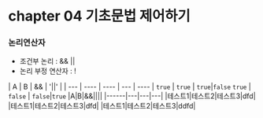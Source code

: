 # chapter 04 기초문법 제어하기
### 논리연산자
- 조건부 논리 : && ||
- 논리 부정 연산자 : !

| A | B | && | '||' |
| --- | ---- | ---- | --- | ---- |
`true` | `true` | `true`|`false`
`true` | `false` | `false`|`true`
|A|B|&&||||
|------|---|---|---|
|테스트1|테스트2|테스트3|dfd|
|테스트1|테스트2|테스트3|dfd|
|테스트1|테스트2|테스트3|ddfd|
